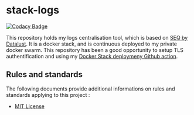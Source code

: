 # stack-logs

[![Codacy Badge](https://app.codacy.com/project/badge/Grade/069a3d2c2af341fc8e8aa80e43c1b7d3)](https://www.codacy.com/manual/ArwynFr/stack-logs?utm_source=github.com&amp;utm_medium=referral&amp;utm_content=ArwynFr/stack-logs&amp;utm_campaign=Badge_Grade)

This repository holds my logs centralisation tool, which is based on [SEQ by Datalust](https://datalust.co/).
It is a docker stack, and is continuous deployed to my private docker swarm.
This repository has been a good opportunity to setup TLS authentification and using my [Docker Stack deploymeny Github action](https://github.com/ArwynFr/actions-deploy-stack).

## Rules and standards

The following documents provide additional informations on rules and standards applying to this project :
* [MIT License](../LICENSE)
